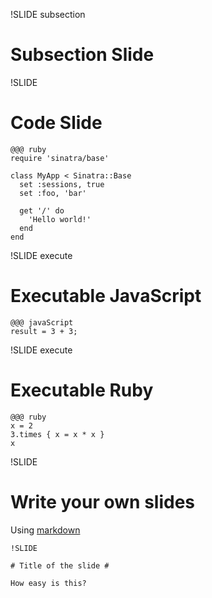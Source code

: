 !SLIDE subsection

# Subsection Slide #

!SLIDE

# Code Slide #

	@@@ ruby
	require 'sinatra/base'

	class MyApp < Sinatra::Base
	  set :sessions, true
	  set :foo, 'bar'

	  get '/' do
	    'Hello world!'
	  end
	end	

!SLIDE execute

# Executable JavaScript #

	@@@ javaScript
	result = 3 + 3;
	
!SLIDE execute

# Executable Ruby #

	@@@ ruby
	x = 2
	3.times { x = x * x }
	x

!SLIDE

# Write your own slides #

Using [markdown](http://daringfireball.net/projects/markdown/)

    !SLIDE
    
    # Title of the slide #
    
    How easy is this?
